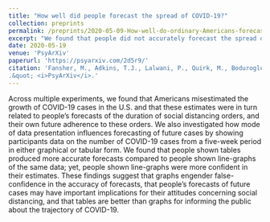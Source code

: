 ```yaml
---
title: "How well did people forecast the spread of COVID-19?"
collection: preprints
permalink: /preprints/2020-05-09-How-well-do-ordinary-Americans-forecast-the-growth-of-COVID-19.md
excerpt: "We found that people did not accurately forecast the spread of COVID-19. <br/><img src='/images/forecasting.png'>"
date: 2020-05-19
venue: 'PsyArXiv'
paperurl: 'https://psyarxiv.com/2d5r9/'
citation: 'Fansher, M., Adkins, T.J., Lalwani, P., Quirk, M., Boduroglu, A., Lewis, R. L., Shah, P., Jonides, J.(2020). &quot;How well do ordinary Americans forecast the growth of COVID-19?
.&quot; <i>PsyArXiv</i>.'
---
```


Across multiple experiments, we found that Americans misestimated the growth of COVID-19 cases in the U.S. and that these estimates were in turn related to people’s forecasts of the duration of social distancing orders, and their own future adherence to these orders. We also investigated how mode of data presentation influences forecasting of future cases by showing participants data on the number of COVID-19 cases from a five-week period in either graphical or tabular form. We found that people shown tables produced more accurate forecasts compared to people shown line-graphs of the same data; yet, people shown line-graphs were more confident in their estimates. These findings suggest that graphs engender false-confidence in the accuracy of forecasts, that people’s forecasts of future cases may have important implications for their attitudes concerning social distancing, and that tables are better than graphs for informing the public about the trajectory of COVID-19.

